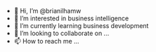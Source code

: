 - 👋 Hi, I’m @brianilhamw
- 👀 I’m interested in business intelligence
- 🌱 I’m currently learning business development
- 💞️ I’m looking to collaborate on ...
- 📫 How to reach me ...

<!---
brianilhamw/brianilhamw is a ✨ special ✨ repository because its `README.md` (this file) appears on your GitHub profile.
You can click the Preview link to take a look at your changes.
--->
